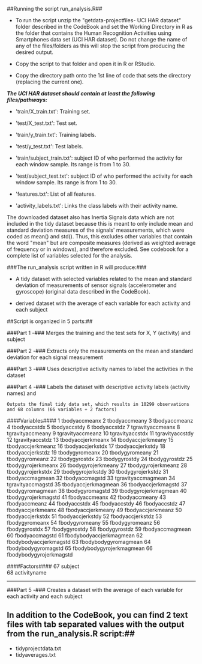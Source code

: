 ##Running the script run_analysis.R##

* To run the script unzip the "getdata-projectfiles- UCI HAR dataset" folder described in the CodeBook and set the Working Directory  in R as the folder that contains the Human Recognition Activities using Smartphones data set (UCI HAR dataset). 
Do not change the name of any of the files/folders as this will stop the script from producing the desired output.

* Copy the script to that folder and open it in R or RStudio.

* Copy the directory path onto the 1st line of code that sets the directory (replacing the current one).


**_The UCI HAR dataset should contain at least the following files/pathways:_**

- 'train/X_train.txt': Training set.

- 'test/X_test.txt': Test set.

- 'train/y_train.txt': Training labels.

- 'test/y_test.txt': Test labels.

- 'train/subject_train.txt': subject ID of who performed the activity for each window sample. Its range is from 1 to 30.
 
- 'test/subject_test.txt': subject ID of who performed the activity for each window sample. Its range is from 1 to 30.

- 'features.txt': List of all features.

- 'activity_labels.txt': Links the class labels with their activity name.


The downloaded dataset also has Inertia Signals data which are not included in the tidy dataset because this is meant to only include mean and standard deviation measures of the signals' measurements, which were coded as mean() and std(). Thus, this excludes other variables that contain the word "mean" but are composite measures (derived as weighted average of frequency or in windows), and therefore excluded. See codebook for a complete list of variables selected for the analysis.


###The run_analysis script written in R will produce:###

* A tidy dataset with selected variables related to the mean and standard deviation of measurements of sensor signals (accelerometer and gyroscope) (original data described in the CodeBook).   

* derived dataset with the average of each variable for each activity and each subject


##Script is organized in 5 parts:##

###Part 1 -### Merges the training and the test sets for X, Y (activity) and subject


###Part 2 -### Extracts only the measurements on the mean and standard deviation for each signal measurement


###Part 3 -### Uses descriptive activity names to label the activities in the dataset


###Part 4 -### Labels the dataset with descriptive activity labels (activity names) and

	Outputs the final tidy data set, which results in 10299 observations and 68 columns (66 variables + 2 factors)

  ####Variables####
1 tbodyaccmeanx
2 tbodyaccmeany
3 tbodyaccmeanz
4 tbodyaccstdx
5 tbodyaccstdy
6 tbodyaccstdz
7 tgravityaccmeanx
8 tgravityaccmeany
9 tgravityaccmeanz
10 tgravityaccstdx
11 tgravityaccstdy
12 tgravityaccstdz
13 tbodyaccjerkmeanx
14 tbodyaccjerkmeany
15 tbodyaccjerkmeanz
16 tbodyaccjerkstdx
17 tbodyaccjerkstdy
18 tbodyaccjerkstdz
19 tbodygyromeanx
20 tbodygyromeany
21 tbodygyromeanz
22 tbodygyrostdx
23 tbodygyrostdy
24 tbodygyrostdz
25 tbodygyrojerkmeanx
26 tbodygyrojerkmeany
27 tbodygyrojerkmeanz
28 tbodygyrojerkstdx
29 tbodygyrojerkstdy
30 tbodygyrojerkstdz
31 tbodyaccmagmean
32 tbodyaccmagstd
33 tgravityaccmagmean
34 tgravityaccmagstd
35 tbodyaccjerkmagmean
36 tbodyaccjerkmagstd
37 tbodygyromagmean
38 tbodygyromagstd
39 tbodygyrojerkmagmean
40 tbodygyrojerkmagstd
41 fbodyaccmeanx
42 fbodyaccmeany
43 fbodyaccmeanz
44 fbodyaccstdx
45 fbodyaccstdy
46 fbodyaccstdz
47 fbodyaccjerkmeanx
48 fbodyaccjerkmeany
49 fbodyaccjerkmeanz
50 fbodyaccjerkstdx
51 fbodyaccjerkstdy
52 fbodyaccjerkstdz
53 fbodygyromeanx
54 fbodygyromeany
55 fbodygyromeanz
56 fbodygyrostdx
57 fbodygyrostdy
58 fbodygyrostdz
59 fbodyaccmagmean
60 fbodyaccmagstd
61 fbodybodyaccjerkmagmean
62 fbodybodyaccjerkmagstd
63 fbodybodygyromagmean
64 fbodybodygyromagstd
65 fbodybodygyrojerkmagmean
66 fbodybodygyrojerkmagstd
    
  ####Factors####
67 subject    
68 activityname


------------------------------------------------
###Part 5 -### Creates a dataset with the average of each variable for each activity and each subject



## In addition to the CodeBook, you can find 2 text files with tab separated values with the output from the run_analysis.R script:##
* tidyprojectdata.txt
* tidyaverages.txt


